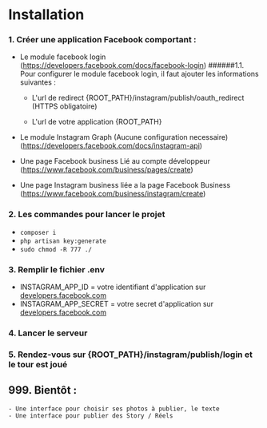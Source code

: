 # Installation


### 1. Créer une application Facebook comportant :
- Le module facebook login (https://developers.facebook.com/docs/facebook-login) 
    ######1.1. Pour configurer le module facebook login, il faut ajouter les informations suivantes :
    - L'url de redirect {ROOT_PATH}/instagram/publish/oauth_redirect (HTTPS obligatoire)
  
    - L'url de votre application {ROOT_PATH}
    
- Le module Instagram Graph (Aucune configuration necessaire) (https://developers.facebook.com/docs/instagram-api)

- Une page Facebook business Lié au compte développeur (https://www.facebook.com/business/pages/create)

- Une page Instagram business liée a la page Facebook Business (https://www.facebook.com/business/instagram/create)

### 2. Les commandes pour lancer le projet
- `composer i`
- `php artisan key:generate`
- `sudo chmod -R 777 ./`

### 3. Remplir le fichier .env

- INSTAGRAM_APP_ID = votre identifiant d'application sur [developers.facebook.com](developers.facebook.com)
- INSTAGRAM_APP_SECRET = votre secret d'application sur [developers.facebook.com](developers.facebook.com)

### 4. Lancer le serveur
### 5. Rendez-vous sur {ROOT_PATH}/instagram/publish/login et le tour est joué

## 999. Bientôt : 
    - Une interface pour choisir ses photos à publier, le texte
    - Une interface pour publier des Story / Réels
